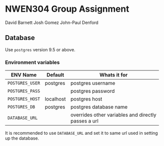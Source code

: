 # NWEN304 Group Assignment

David Barnett
Josh Gomez
John-Paul Denford

## Database

Use `postgres` version 9.5 or above.

### Environment variables

ENV Name         | Default   | Whats it for
-----------------|-----------|--------------
`POSTGRES_USER`  | postgres  | postgres username 
`POSTGRES_PASS`  |           | postgres password 
`POSTGRES_HOST`  | localhost | postgres host 
`POSTGRES_DB  `  | postgres  | postgres database name 
`DATABASE_URL `  |           | overrides other variables and directly passes a url

It is recommended to use `DATABASE_URL` and set it to same url used in setting
up the database.
